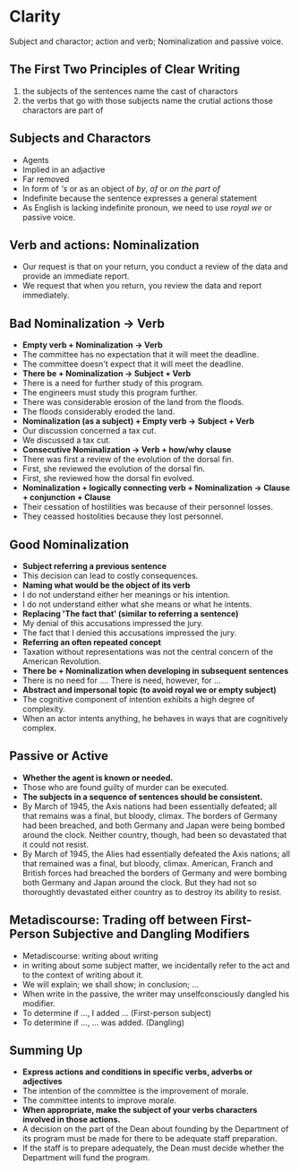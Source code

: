 # Clarity
Subject and charactor; action and verb; Nominalization and passive voice.

## The First Two Principles of Clear Writing
1. the subjects of the sentences name the cast of charactors
2. the verbs that go with those subjects name the crutial actions those charactors are part of

## Subjects and Charactors
- Agents
- Implied in an adjactive
- Far removed
- In form of *'s* or as an object of *by*, *of* or *on the part of*
- Indefinite because the sentence expresses a general statement
 - As English is lacking indefinite pronoun, we need to use *royal we* or passive voice.


## Verb and actions: Nominalization
- Our request is that on your return, you conduct a review of the data and provide an immediate report.
- We request that when you return, you review the data and report immediately.


## Bad Nominalization -> Verb
- **Empty verb + Nominalization -> Verb**
 - The committee has no expectation that it will meet the deadline.
 - The committee doesn't expect that it will meet the deadline.
- **There be + Nominalization -> Subject + Verb**
 - There is a need for further study of this program.
 - The engineers must study this program further.
 - There was considerable erosion of the land from the floods.
 - The floods considerably eroded the land.
- **Nominalization (as a subject) + Empty verb -> Subject + Verb**
 - Our discussion concerned a tax cut.
 - We discussed a tax cut.
- **Consecutive Nominalization -> Verb + how/why clause**
 - There was first a review of the evolution of the dorsal fin.
 - First, she reviewed the evolution of the dorsal fin.
 - First, she reviewed how the dorsal fin evolved.
- **Nominalization + logically connecting verb + Nominalization -> Clause + conjunction + Clause**
 - Their cessation of hostilities was because of their personnel losses.
 - They ceassed hostolities because they lost personnel.


## Good Nominalization
- **Subject referring a previous sentence**
 - This decision can lead to costly consequences.
- **Naming what would be the object of its verb**
 - I do not understand either her meanings or his intention.
 - I do not understand either what she means or what he intents.
- **Replacing 'The fact that' (similar to referring a sentence)**
 - My denial of this accusations impressed the jury.
 - The fact that I denied this accusations impressed the jury.
- **Referring an often repeated concept**
 - Taxation without representations was not the central concern of the American Revolution.
- **There be + Nominalization when developing in subsequent sentences**
 - There is no need for .... There is need, however, for ...
- **Abstract and impersonal topic (to avoid royal we or empty subject)**
 - The cognitive component of intention exhibits a high degree of complexity.
 - When an actor intents anything, he behaves in ways that are cognitively complex.


## Passive or Active
- **Whether the agent is known or needed.**
 - Those who are found guilty of murder can be executed.
- **The subjects in a sequence of sentences should be consistent.**
 - By March of 1945, the Axis nations had been essentially defeated; all that remains was a final, but bloody, climax. The borders of Germany had been breached, and both Germany and Japan were being bombed around the clock. Neither country, though, had been so devastated that it could not resist.
 - By March of 1945, the Alies had essentially defeated the Axis nations; all that remained was a final, but bloody, climax. American, Franch and British forces had breached the borders of Germany and were bombing both Germany and Japan around the clock. But they had not so thoroughtly devastated either country as to destroy its ability to resist.

## Metadiscourse: Trading off between First-Person Subjective and Dangling Modifiers
- Metadiscourse: writing about writing
 - in writing about some subject matter, we incidentally refer to the act and to the context of writing about it.
 - We will explain; we shall show; in conclusion; ...
- When write in the passive, the writer may unselfconsciously dangled his modifier.
 - To determine if ..., I added ... (First-person subject)
 - To determine if ..., ... was added. (Dangling)


## Summing Up
- **Express actions and conditions in specific verbs, adverbs or adjectives**
 - The intention of the committee is the improvement of morale.
 - The committee intents to improve morale.
- **When appropriate, make the subject of your verbs characters involved in those actions.**
 - A decision on the part of the Dean about founding by the Department of its program must be made for there to be adequate staff preparation.
 - If the staff is to prepare adequately, the Dean must decide whether the Department will fund the program.

